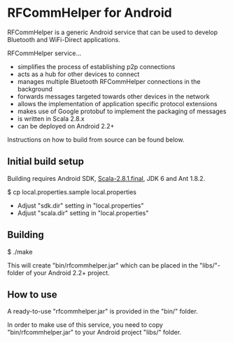 
RFCommHelper for Android
========================

RFCommHelper is a generic Android service that can be used to develop Bluetooth and WiFi-Direct applications.

RFCommHelper service...

* simplifies the process of establishing p2p connections
* acts as a hub for other devices to connect
* manages multiple Bluetooth RFCommHelper connections in the background
* forwards messages targeted towards other devices in the network
* allows the implementation of application specific protocol extensions
* makes use of Google protobuf to implement the packaging of messages
* is written in Scala 2.8.x
* can be deployed on Android 2.2+

Instructions on how to build from source can be found below. 


Initial build setup
-------------------

Building requires Android SDK, [Scala-2.8.1.final](http://www.scala-lang.org/downloads/distrib/files/scala-2.8.1.final.tgz), JDK 6 and Ant 1.8.2.


$ cp local.properties.sample local.properties

- Adjust "sdk.dir" setting in "local.properties"
- Adjust "scala.dir" setting in "local.properties" 


Building
--------

$ ./make

This will create "bin/rfcommhelper.jar" which can be placed in the "libs/"-folder of your Android 2.2+ project.


How to use
----------

A ready-to-use "rfcommhelper.jar" is provided in the "bin/" folder.

In order to make use of this service, you need to copy "bin/rfcommhelper.jar" to your Android project "libs/" folder.


